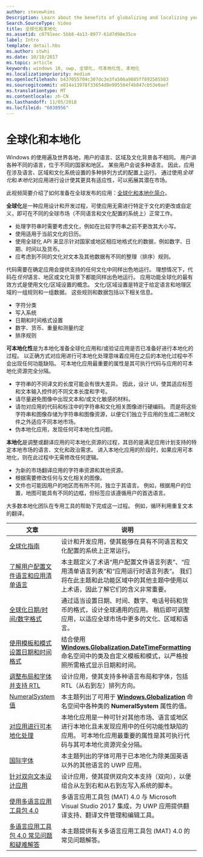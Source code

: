 ```yaml
---
author: stevewhims
Description: Learn about the benefits of globalizing and localizing your app, and exactly what these terms mean.
Search.SourceType: Video
title: 全球化和本地化
ms.assetid: c0791eec-5bb8-4a13-8977-61d7d98e35ce
label: Intro
template: detail.hbs
ms.author: stwhi
ms.date: 10/18/2017
ms.topic: article
keywords: windows 10, uwp, 全球化, 可本地化性, 本地化
ms.localizationpriority: medium
ms.openlocfilehash: b437055704c307dc3e3fa506a9885ff892585503
ms.sourcegitcommit: e814a13978f33654d8e995584f4b047cb53e0aef
ms.translationtype: MT
ms.contentlocale: zh-CN
ms.lasthandoff: 11/05/2018
ms.locfileid: "6038956"
---
```

# <a name="globalization-and-localization"></a>全球化和本地化

Windows 的使用遍及世界各地，用户的语言、区域及文化背景各不相同。 用户讲各种不同的语言，位于不同的国家和地区。 某些用户会说多种语言。 因此，应用在涉及语言、区域和文化系统设置的多种排列方式的配置上运行。 通过使用*全球化*和*本地化*对应用进行设计使其更具有适应性，可以拓展其潜在市场。

此视频简要介绍了如何准备在全球发布的应用：[全球化和本地化简介](https://channel9.msdn.com/Blogs/One-Dev-Minute/Introduction-to-globalization-and-localization)。

**全球化**是一种应用设计和开发过程，可使应用无需进行特定于文化的更改或自定义，即可在不同的全球市场（不同语言和文化配置的系统上）正常工作。

- 处理字符串时需要考虑文化，例如在比较字符串之前不更改其大小写。
- 使用适用于当前文化的日历。
- 使用全球化 API 来显示针对国家或地区相应地格式化的数据，例如数字、日期、时间以及货币。
- 应考虑到不同的文化对文本及其他数据有不同的整理（排序）规则。

代码需要在确定应用会提供支持的任何文化中同样出色地运行。 理想情况下，代码在*任何*语言、地区或文化背景下都能同样出色地运行。 应用功能全球化的最有效方式是使用文化/区域设置的概念。 文化/区域设置是特定于给定语言和地理区域的一组规则和一组数据。 这些规则和数据包括以下相关信息。

- 字符分类
- 写入系统
- 日期和时间格式设置
- 数字、货币、重量和测量约定
- 排序规则

**可本地化性**是为本地化准备全球化应用和/或验证应用是否已准备好进行本地化的过程。 以正确方式对应用进行可本地化处理意味着应用在之后的本地化过程中不会出现任何功能缺陷。 可本地化应用最重要的属性是其可执行代码与应用的可本地化资源完全分隔。

- 字符串的不同译文的长度可能会有很大差异。 因此，设计 UI，使其适应标签和文本输入控件的不同文本长度和字号。
- 请尽量避免图像中出现文本和/或文化敏感的材料。
- 请勿对应用的代码和标注中的字符串和文化相关图像进行硬编码。 而是将这些字符串和图像存储为字符串和图像资源，以便它们独立于应用的生成二进制文件之外适应不同本地市场。
- 伪本地化应用，发现任何可本地化性问题。

**本地化**是调整或翻译应用的可本地化资源的过程，其目的是满足应用计划支持的特定本地市场的语言、文化和政治需求。 进入本地化应用的阶段时，如果应用可本地化，则在此过程中无需修改任何逻辑。

- 为新的市场翻译应用的字符串资源和其他资源。
- 根据需要修改任何与文化相关的图像。
- 文件也可能因用户的地区而有所不同，独立于其语言。 例如，根据用户的位置，地图可能具有不同的边框，但标签应该遵循用户的首选语言。

大多数本地化团队在专用工具的帮助下完成这一过程。 例如，循环利用重复文本的翻译。

| 文章 | 说明 |
|---------|-------------|
| [全球化指南](guidelines-and-checklist-for-globalizing-your-app.md) | 设计和开发应用，使其能够在具有不同语言和文化配置的系统上正常运行。 |
| [了解用户配置文件语言和应用清单语言](manage-language-and-region.md) | 本主题定义了术语“用户配置文件语言列表”、“应用清单语言列表”和“应用运行时语言列表”。 我们将在此主题和此功能区域中的其他主题中使用以上术语，因此了解它们的含义非常重要。 |
| [全球化日期/时间/数字格式](use-global-ready-formats.md) | 通过适当设置日期、时间、数字、电话号码和货币的格式，设计全球通用的应用。 稍后即可调整应用，以适应全球市场中更多的文化、区域和语言。 |
| [使用模板和模式设置日期和时间格式](use-patterns-to-format-dates-and-times.md) | 结合使用 [**Windows.Globalization.DateTimeFormatting**](/uwp/api/windows.globalization.datetimeformatting?branch=live) 命名空间中的类及自定义模板和模式，以严格按照所需格式显示日期和时间。 |
| [调整布局和字体并支持 RTL](adjust-layout-and-fonts--and-support-rtl.md) | 设计应用，使其支持多种语言布局和字体，包括 RTL（从右到左）排列方向。 |
| [NumeralSystem 值](glob-numeralsystem-values.md) | 本主题列出了可用于 [**Windows.Globalization**](/uwp/api/windows.globalization?branch=live) 命名空间中各种类的 **NumeralSystem** 属性的值。 |
| [对应用进行可本地化处理](prepare-your-app-for-localization.md) | 本地化应用是一种可针对其他市场、语言或地区进行本地化且未发现应用中的任何功能性缺陷的应用。 可本地化应用最重要的属性是其可执行代码与其可本地化资源完全分隔。 |
| [国际字体](loc-international-fonts.md) | 本主题列出的字体可用于已本地化为除美国英语以外的其他语言的 UWP 应用。 |
| [针对双向文本设计应用](design-for-bidi-text.md) | 设计应用，使其提供双向文本支持（双向），以便组合从左到右和从右到左写入系统的脚本。 |
| [使用多语言应用工具包 4.0](use-mat.md) | 多语言应用工具包 (MAT) 4.0 与 Microsoft Visual Studio 2017 集成，为 UWP 应用提供翻译支持、翻译文件管理和编辑工具。 |
| [多语言应用工具包 4.0 常见问题和疑难解答](mat-faq-troubleshooting.md) | 本主题提供有关多语言应用工具包 (MAT) 4.0 的常见问题解答。 |
